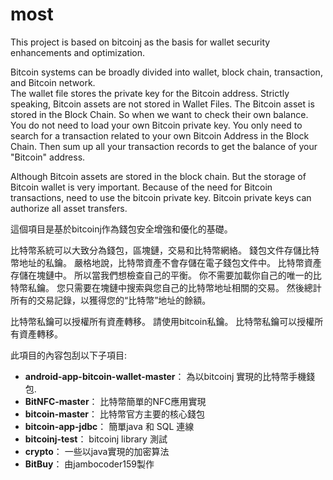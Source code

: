 # most
This project is based on bitcoinj as the basis for wallet security enhancements and optimization.	

Bitcoin systems can be broadly divided into wallet, block chain, transaction, and Bitcoin network. 	
The wallet file stores the private key for the Bitcoin address. Strictly speaking, Bitcoin assets are not stored in Wallet Files. The Bitcoin asset is stored in the Block Chain. So when we want to check their own balance. You do not need to load your own Bitcoin private key. You only need to search for a transaction related to your own Bitcoin Address in the Block Chain. Then sum up all your transaction records to get the balance of your "Bitcoin" address.

Although Bitcoin assets are stored in the block chain. But the storage of Bitcoin wallet is very important. Because of the need for Bitcoin transactions, need to use the bitcoin private key. Bitcoin private keys can authorize all asset transfers. 

這個項目是基於bitcoinj作為錢包安全增強和優化的基礎。

比特幣系統可以大致分為錢包，區塊鏈，交易和比特幣網絡。
錢包文件存儲比特幣地址的私鑰。 嚴格地說，比特幣資產不會存儲在電子錢包文件中。 比特幣資產存儲在塊鏈中。 所以當我們想檢查自己的平衡。 你不需要加載你自己的唯一的比特幣私鑰。 您只需要在塊鏈中搜索與您自己的比特幣地址相關的交易。 然後總計所有的交易記錄，以獲得您的“比特幣”地址的餘額。

比特幣私鑰可以授權所有資產轉移。 請使用bitcoin私鑰。 比特幣私鑰可以授權所有資產轉移。

此項目的內容包刮以下子項目:

 * __android-app-bitcoin-wallet-master__：
    為以bitcoinj 實現的比特幣手機錢包.
 * __BitNFC-master__：
    比特幣簡單的NFC應用實現
 * __bitcoin-master__：
    比特幣官方主要的核心錢包
 * __bitcoin-app-jdbc__：
    簡單java 和 SQL 連線
 * __bitcoinj-test__：
    bitcoinj library 測試
 * __crypto__：
    一些以java實現的加密算法
 * __BitBuy__：
    由jambocoder159製作
